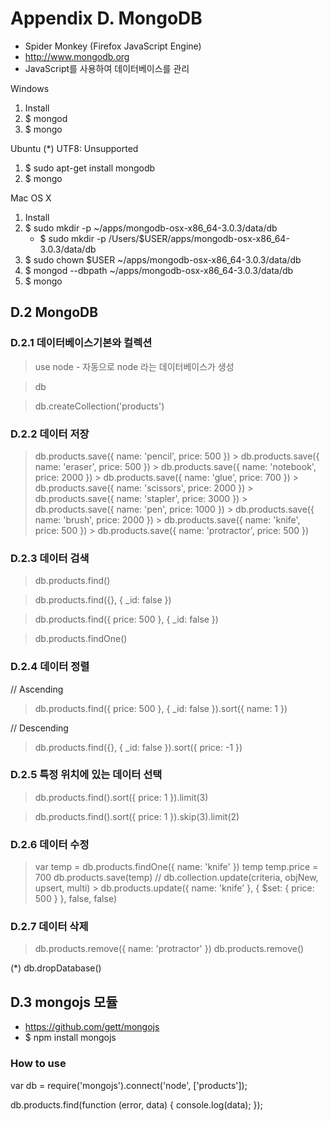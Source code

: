 # Appendix D. MongoDB
- Spider Monkey (Firefox JavaScript Engine)
- http://www.mongodb.org
- JavaScript를 사용하여 데이터베이스를 관리


Windows
1. Install
2. $ mongod
3. $ mongo

Ubuntu
(*) UTF8: Unsupported
1. $ sudo apt-get install mongodb
2. $ mongo

Mac OS X
1. Install
2. $ sudo mkdir -p ~/apps/mongodb-osx-x86_64-3.0.3/data/db
    - $ sudo mkdir -p /Users/$USER/apps/mongodb-osx-x86_64-3.0.3/data/db
3. $ sudo chown $USER ~/apps/mongodb-osx-x86_64-3.0.3/data/db
4. $ mongod --dbpath ~/apps/mongodb-osx-x86_64-3.0.3/data/db
5. $ mongo

## D.2 MongoDB 
### D.2.1 데이터베이스기본와 컬렉션
> use node
    - 자동으로 node 라는 데이터베이스가 생성

> db

> db.createCollection('products')

### D.2.2 데이터 저장
> db.products.save({ name: 'pencil', price: 500 })
    > db.products.save({ name: 'eraser', price: 500 })
    > db.products.save({ name: 'notebook', price: 2000 })
    > db.products.save({ name: 'glue', price: 700 })
    > db.products.save({ name: 'scissors', price: 2000 })
    > db.products.save({ name: 'stapler', price: 3000 })
    > db.products.save({ name: 'pen', price: 1000 })
    > db.products.save({ name: 'brush', price: 2000 })
    > db.products.save({ name: 'knife', price: 500 })
    > db.products.save({ name: 'protractor', price: 500 })

### D.2.3 데이터 검색
> db.products.find()

> db.products.find({}, { _id: false })

> db.products.find({ price: 500 }, { _id: false })

> db.products.findOne()

### D.2.4 데이터 정렬
// Ascending
> db.products.find({ price: 500 }, { _id: false }).sort({ name: 1 })

// Descending
> db.products.find({}, { _id: false }).sort({ price: -1 })

### D.2.5 특정 위치에 있는 데이터 선택
> db.products.find().sort({ price: 1 }).limit(3)

> db.products.find().sort({ price: 1 }).skip(3).limit(2)

### D.2.6 데이터 수정
> var temp = db.products.findOne({ name: 'knife' })
> temp
> temp.price = 700
> db.products.save(temp)
    // db.collection.update(criteria, objNew, upsert, multi)
    > db.products.update({ name: 'knife' }, { $set: { price: 500 } }, false, false)

### D.2.7 데이터 삭제
> db.products.remove({ name: 'protractor' })
> db.products.remove()

(*) db.dropDatabase()

## D.3 mongojs 모듈
- https://github.com/gett/mongojs
- $ npm install mongojs

### How to use
var db = require('mongojs').connect('node', ['products']);

db.products.find(function (error, data) {
    console.log(data);
});
